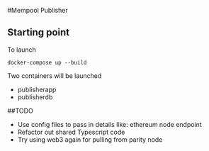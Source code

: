 #Mempool Publisher

## Starting point
To launch

```
docker-compose up --build
```

Two containers will be launched
* publisherapp
* publisherdb
    

##TODO
- Use config files to pass in details like: ethereum node endpoint 
- Refactor out shared Typescript code
- Try using web3 again for pulling from parity node



